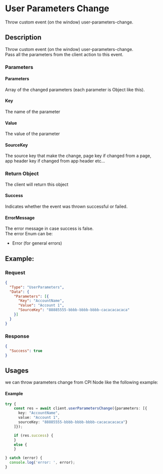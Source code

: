 # User Parameters Change
Throw custom event (on the window) user-parameters-change.

## Description
Throw custom event (on the window) user-parameters-change.\
Pass all the parameters from the client action to this event.

### Parameters

#### Parameters
Array of the changed parameters (each parameter is Object like this).

#### Key
The name of the parameter
#### Value
The value of the parameter
#### SourceKey
The source key that make the change, page key if changed from a page, app header key if changed from app header etc...


### Return Object
The client will return this object

#### Success
Indicates whether the event was thrown successful or failed.
 #### ErrorMessage
The error message in case success is false.\
The error Enum can be:
* Error (for general errors)

## Example:

### Request
```json
{
  "Type": "UserParameters",
  "Data": {
    "Parameters": [{
      "Key": "AccountName",
      "Value": "Account 1",    
      "SourceKey": "88885555-bbbb-bbbb-bbbb-cacacacacaca"
    }]
  }
}
```

### Response
```json
{
  "Success": true
}
```

## Usages
we can throw parameters change from CPI Node like the following example:

#### Example 
```typescript
try {
    const res = await client.userParametersChange({parameters: [{ 
      key: "AccountName", 
      value: "Account 1", 
      sourceKey: "88885555-bbbb-bbbb-bbbb-cacacacacaca"}
    ]});

    if (res.success) {
    }
    else {
    } 

} catch (error) {
  console.log('error: ', error);
}
```
